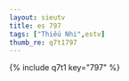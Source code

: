 ```yaml
--- 
layout: sieutv
title: es 797
tags: ["Thiếu Nhi",estv]
thumb_re: q7t1797
---
```

{% include q7t1 key="797" %} 
